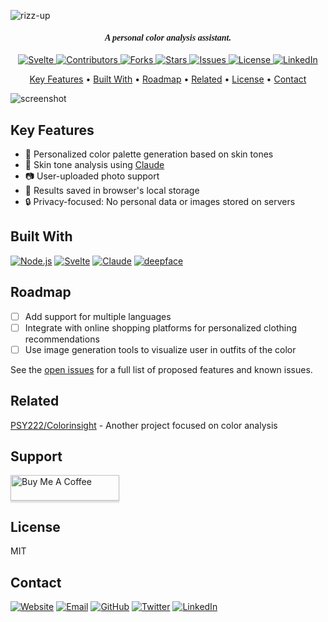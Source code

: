 ![rizz-up](https://github.com/jackplus-xyz/rizz-up/assets/103010556/ab0edbce-3041-4476-90d8-3b20b2638767)

<h4 align="center" style="font-style:italic; font-family: serif;">A personal color analysis assistant.</h4>

<p align="center">
  <a href="https://svelte.dev/">
    <img src="https://img.shields.io/badge/Svelte-4A4A55?style=flat-square&logo=svelte&logoColor=FF3E00" alt="Svelte">
  </a>
  <a href="https://github.com/jackplus-xyz/rizz-up/graphs/contributors">
    <img src="https://img.shields.io/github/contributors/jackplus-xyz/rizz-up.svg?style=flat-square&logo=github&color=blue" alt="Contributors">
  </a>
  <a href="https://github.com/jackplus-xyz/rizz-up/network/members">
    <img src="https://img.shields.io/github/forks/jackplus-xyz/rizz-up.svg?style=flat-square&logo=github&color=blue" alt="Forks">
  </a>
  <a href="https://github.com/jackplus-xyz/rizz-up/stargazers">
    <img src="https://img.shields.io/github/stars/jackplus-xyz/rizz-up.svg?style=flat-square&logo=github&color=blue" alt="Stars">
  </a>
  <a href="https://github.com/jackplus-xyz/rizz-up/issues">
    <img src="https://img.shields.io/github/issues/jackplus-xyz/rizz-up.svg?style=flat-square&logo=github&color=yellow" alt="Issues">
  </a>
  <a href="https://github.com/jackplus-xyz/rizz-up/blob/master/LICENSE.txt">
    <img src="https://img.shields.io/github/license/jackplus-xyz/rizz-up.svg?style=flat-square&logo=github&color=blue" alt="License">
  </a>
  <a href="https://linkedin.com/in/jackplus-xyz">
    <img src="https://img.shields.io/badge/LinkedIn-jackplus--xyz-0077B5?style=flat-square&logo=linkedin" alt="LinkedIn">
  </a>
</p>

<p align="center">
  <a href="#key-features">Key Features</a> •
  <a href="#built-with">Built With</a> •
  <a href="#roadmap">Roadmap</a> •
  <a href="#related">Related</a> •
  <a href="#license">License</a> •
  <a href="#contact">Contact</a>
</p>

![screenshot](https://github.com/jackplus-xyz/rizz-up/assets/103010556/80577053-4a54-49d7-96b3-60d5c10c9a5c)

## Key Features

- 🎨 Personalized color palette generation based on skin tones
- 🤳 Skin tone analysis using <a href="https://claude.ai/">Claude</a>
- 📷 User-uploaded photo support
- 💾 Results saved in browser's local storage
- 🔒 Privacy-focused: No personal data or images stored on servers

## Built With

[![Node.js](https://img.shields.io/badge/Node.js-43853D?style=for-the-badge&logo=node.js&logoColor=white)](https://nodejs.org/)
[![Svelte](https://img.shields.io/badge/Svelte-4A4A55?style=for-the-badge&logo=svelte&logoColor=FF3E00)](https://svelte.dev/)
[![Claude](https://img.shields.io/badge/Claude-000000?style=for-the-badge)](https://claude.ai/)
[![deepface](https://img.shields.io/badge/deepface-4285F4?style=for-the-badge&logo=python&logoColor=white)](https://github.com/serengil/deepface/)

## Roadmap

- [ ] Add support for multiple languages
- [ ] Integrate with online shopping platforms for personalized clothing recommendations
- [ ] Use image generation tools to visualize user in outfits of the color

See the [open issues](https://github.com/jackplus-xyz/rizz-up/issues) for a full list of proposed features and known issues.

## Related

[PSY222/Colorinsight](https://github.com/PSY222/Colorinsight) - Another project focused on color analysis

## Support

<a href="https://www.buymeacoffee.com/jackplusxyz" target="_blank"><img src="https://www.buymeacoffee.com/assets/img/custom_images/purple_img.png" alt="Buy Me A Coffee" style="height: 41px !important;width: 174px !important;box-shadow: 0px 3px 2px 0px rgba(190, 190, 190, 0.5) !important;-webkit-box-shadow: 0px 3px 2px 0px rgba(190, 190, 190, 0.5) !important;" ></a>

## License

MIT

## Contact

[![Website](https://img.shields.io/badge/Website-jackplus.xyz-blue?style=flat-square&logo=google-chrome)](https://jackplus.xyz)
[![Email](https://img.shields.io/badge/Email-hello%40jackplus.xyz-red?style=flat-square&logo=gmail)](mailto:hello@jackplus.xyz)
[![GitHub](https://img.shields.io/badge/GitHub-jackplus--xyz-181717?style=flat-square&logo=github)](https://github.com/jackplus-xyz)
[![Twitter](https://img.shields.io/badge/Twitter-jackplusxyz-1DA1F2?style=flat-square&logo=twitter)](https://twitter.com/jackplusxyz)
[![LinkedIn](https://img.shields.io/badge/LinkedIn-jackplus--xyz-0077B5?style=flat-square&logo=linkedin)](https://linkedin.com/in/jackplus-xyz)
